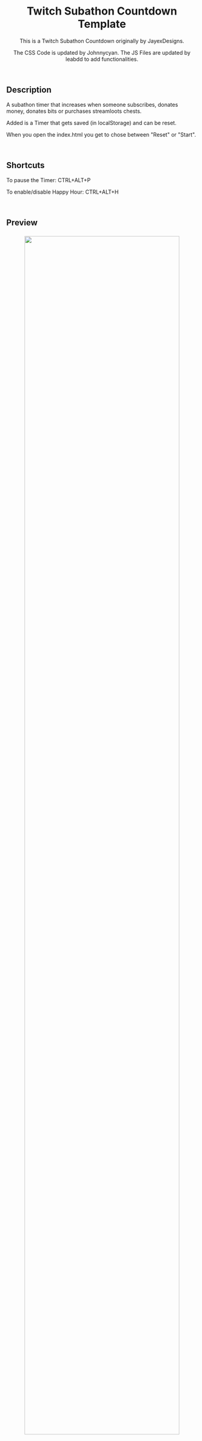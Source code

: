 <h1 align="center">Twitch Subathon Countdown Template</h1>
<p align="center">This is a Twitch Subathon Countdown originally by JayexDesigns.</p>
<p align="center">The CSS Code is updated by Johnnycyan. The JS Files are updated by leabdd to add functionalities.</p>
<br/>

<h2>Description</h2>
<p>A subathon timer that increases when someone subscribes, donates money, donates bits or purchases streamloots chests.</p>
<p>Added is a Timer that gets saved (in localStorage) and can be reset.</p>
<p>When you open the index.html you get to chose between "Reset" or "Start".</p>
<br/>

<h2>Shortcuts</h2>
<p>To pause the Timer: CTRL+ALT+P</p>
<p>To enable/disable Happy Hour: CTRL+ALT+H</p>
<br/>

<h2>Preview</h2>
<h3 align="center"><img width="90%" src="./preview.webp"></h3>
<br/>

<h2>Usage</h2>
<p>After cloning this repository you'll have to edit the "config.js" file with any plain text editor, then change the value of the variables according to what you want:</p>

<h3>Twitch</h3>
<p>To get your Subs and Bits you just have to add your Channel Name.</p>

<h3>Streamlabs Token</h3>
<p>To get the token you'll have to go to the API settings tab of your <a href="https://streamlabs.com/dashboard#/settings/api-settings">Streamlabs dashboard</a> then click on API Tokens, copy your socket API token and finally paste the code on the "streamlabs_token" variable in the "config.js" file.</p>
<img src="./auth_streamlabs.png">

<h3>StreamElements Token</h3>
<p>To get the token you'll have to go to your <a href="https://streamelements.com/dashboard/account/channels">StreamElements channels dashboard</a>, then click on show secrets, copy the Overlay token and paste the code on the "streamelements_token" variable in the "config.js" file.</p>
<p>If you want to reset you have to refresh the Browser Source and then press the Reset button, via the Pause Feature it doesn't work that well currently.</p>
<img src="./auth_streamelements.png">

<h3>Streamloots Token</h3>
<p>To get the token you'll have to go to your Streamloots creator dashboard, then to alerts & widgets, then go to alerts, then copy the last part of the alerts url and finally paste the code on the "streamloots_token" variable in the "config.js" file.</p>
<img src="./auth_streamloots.png">

<h3>Initial Time</h3>
<p>You can set the initial time of the timer by setting the hours, minutes and seconds to be added when the timer is created.</p>

<h3>Happy Hour</h3>
<p>If this is true, you can turn enable Happy Hour with the Shortcut. If it is false, the feature is disabled and cant be enabled.</p>
<p>You have to set the Happy Hour time values manually.</p>

<h3>Bulk</h3>
<p>This enables that multiple Subs get added to the timer at once.</p>
<p>For Example when a user gifts 10 Subs.</p>

<h3>Other Values</h3>
<p>Change the other values to set the amount of seconds that will be added for the subscriptions, donations... And the minimum donation amounts to trigger the countdown increase.</p>

<h3>Add To OBS</h3>
<p>To add it to OBS you just have to drag the "index.html" file to the sources section or add a browser source that points to the "index.html" file.</p>

<h2>Known Problems</h2>
<p2>Only Streamelements Token in config.js does not add time for Subscriptions. Emulate with the Overlay Editor does work.</p>
